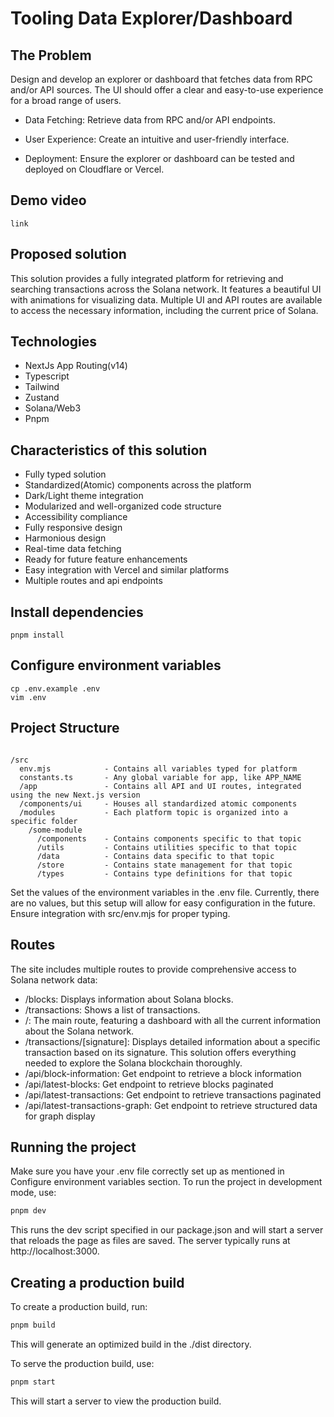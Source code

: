 # Tooling Data Explorer/Dashboard

## The Problem

Design and develop an explorer or dashboard that fetches data from RPC and/or API sources. The UI should offer a clear and easy-to-use experience for a broad range of users.

- Data Fetching: Retrieve data from RPC and/or API endpoints.

- User Experience: Create an intuitive and user-friendly interface.

- Deployment: Ensure the explorer or dashboard can be tested and deployed on Cloudflare or Vercel.

## Demo video

```
link
```

## Proposed solution

This solution provides a fully integrated platform for retrieving and searching transactions across the Solana network. It features a beautiful UI with animations for visualizing data. Multiple UI and API routes are available to access the necessary information, including the current price of Solana.

## Technologies

- NextJs App Routing(v14)
- Typescript
- Tailwind
- Zustand
- Solana/Web3
- Pnpm

## Characteristics of this solution

- Fully typed solution
- Standardized(Atomic) components across the platform
- Dark/Light theme integration
- Modularized and well-organized code structure
- Accessibility compliance
- Fully responsive design
- Harmonious design
- Real-time data fetching
- Ready for future feature enhancements
- Easy integration with Vercel and similar platforms
- Multiple routes and api endpoints

## Install dependencies

```shell
pnpm install
```

## Configure environment variables

```shell
cp .env.example .env
vim .env
```

## Project Structure

```

/src
  env.mjs            - Contains all variables typed for platform
  constants.ts       - Any global variable for app, like APP_NAME
  /app               - Contains all API and UI routes, integrated using the new Next.js version
  /components/ui     - Houses all standardized atomic components
  /modules           - Each platform topic is organized into a specific folder
    /some-module
      /components    - Contains components specific to that topic
      /utils         - Contains utilities specific to that topic
      /data          - Contains data specific to that topic
      /store         - Contains state management for that topic
      /types         - Contains type definitions for that topic
```

Set the values of the environment variables in the .env file. Currently, there are no values, but this setup will allow for easy configuration in the future. Ensure integration with src/env.mjs for proper typing.

## Routes

The site includes multiple routes to provide comprehensive access to Solana network data:

- /blocks: Displays information about Solana blocks.
- /transactions: Shows a list of transactions.
- /: The main route, featuring a dashboard with all the current information about the Solana network.
- /transactions/[signature]: Displays detailed information about a specific transaction based on its signature.
  This solution offers everything needed to explore the Solana blockchain thoroughly.
- /api/block-information: Get endpoint to retrieve a block information
- /api/latest-blocks: Get endpoint to retrieve blocks paginated
- /api/latest-transactions: Get endpoint to retrieve transactions paginated
- /api/latest-transactions-graph: Get endpoint to retrieve structured data for graph display

## Running the project

Make sure you have your .env file correctly set up as mentioned in Configure environment variables section.
To run the project in development mode, use:

```sh
pnpm dev
```

This runs the dev script specified in our package.json and will start a server that reloads the page as files are saved. The server typically runs at http://localhost:3000.

## Creating a production build

To create a production build, run:

```sh
pnpm build
```

This will generate an optimized build in the ./dist directory.

To serve the production build, use:

```sh
pnpm start
```

This will start a server to view the production build.
